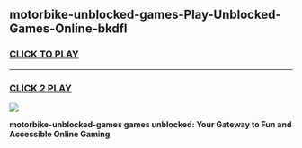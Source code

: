 
## motorbike-unblocked-games-Play-Unblocked-Games-Online-bkdfl
<h3>
<a href="https://premium76.site?title=motorbike-unblocked-games&ref=24A">CLICK TO PLAY</a></h3>
<hr>

<h3>
<a href="https://premium76.site?title=motorbike-unblocked-games&ref=24A">CLICK 2 PLAY</a>
  
</h3>

<a href="https://premium76.site?title=motorbike-unblocked-games&ref=24A"><img src="https://clearcache.store/games.png"></a>


**motorbike-unblocked-games games unblocked: Your Gateway to Fun and Accessible Online Gaming**
